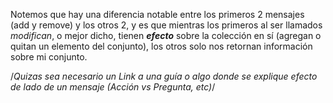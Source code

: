 Notemos que hay una diferencia notable entre los primeros 2 mensajes (add y remove) y los otros 2, y es que mientras los primeros al ser llamados _modifican_, o mejor dicho, tienen _**efecto**_ sobre la colección en sí (agregan o quitan un elemento del conjunto), los otros solo nos retornan información sobre mi conjunto.

/*Quizas sea necesario un Link a una guía o algo donde se explique efecto de lado de un mensaje (Acción vs Pregunta, etc)*/